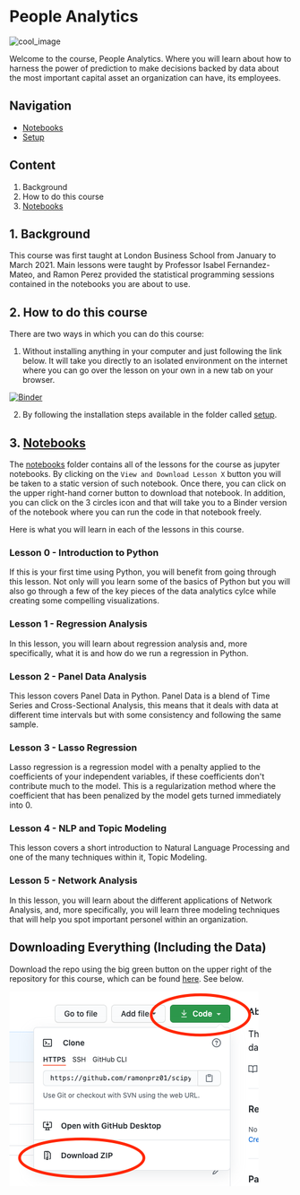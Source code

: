 # People Analytics

![cool_image](https://cdn.dribbble.com/users/14356/screenshots/1215165/infographic-dribble.gif)

Welcome to the course, People Analytics. Where you will learn about how to harness the power of prediction to make decisions backed by data about the most important capital asset an organization can have, its employees.

## Navigation

- [Notebooks](https://ramonprz01.github.io/people-analytics/notebooks/)
- [Setup](https://ramonprz01.github.io/people-analytics/setup/)

## Content

1. Background
2. How to do this course
3. [Notebooks](https://ramonprz01.github.io/people-analytics/notebooks/)


## 1. Background

This course was first taught at London Business School from January to March 2021. Main lessons were taught by Professor Isabel Fernandez-Mateo, and Ramon Perez provided the statistical programming sessions contained in the notebooks you are about to use.

## 2. How to do this course
There are two ways in which you can do this course:
1. Without installing anything in your computer and just following the link below. It will take you directly to an isolated environment on the internet where you can go over the lesson on your own in a new tab on your browser.

[![Binder](https://mybinder.org/badge_logo.svg)](https://mybinder.org/v2/gh/ramonprz01/people-analytics/master)

2. By following the installation steps available in the folder called [setup](https://ramonprz01.github.io/people-analytics/setup/).


## 3. [Notebooks](https://ramonprz01.github.io/people-analytics/notebooks/)

The [notebooks](https://ramonprz01.github.io/people-analytics/notebooks/) folder contains all of the lessons for the course as jupyter notebooks. By clicking on the `View and Download Lesson X` button you will be taken to a static version of such notebook. Once there, you can click on the upper right-hand corner button to download that notebook. In addition, you can click on the 3 circles icon and that will take you to a Binder version of the notebook where you can run the code in that notebook freely.

Here is what you will learn in each of the lessons in this course.

### Lesson 0 - Introduction to Python

If this is your first time using Python, you will benefit from going through this lesson. Not only will you learn some of the basics of Python but you will also go through a few of the key pieces of the data analytics cylce while creating some compelling visualizations.

### Lesson 1 - Regression Analysis

In this lesson, you will learn about regression analysis and, more specifically, what it is and how do we run a regression in Python.


### Lesson 2 - Panel Data Analysis

This lesson covers Panel Data in Python. Panel Data is a blend of Time Series and Cross-Sectional Analysis, this means that it deals with data at different time intervals but with some consistency and following the same sample.


### Lesson 3 - Lasso Regression

Lasso regression is a regression model with a penalty applied to the coefficients of your independent variables, if these coefficients don't contribute much to the model. This is a regularization method where the coefficient that has been penalized by the model gets turned immediately into 0. 

### Lesson 4 - NLP and Topic Modeling

This lesson covers a short introduction to Natural Language Processing and one of the many techniques within it, Topic Modeling.

### Lesson 5 - Network Analysis

In this lesson, you will learn about the different applications of Network Analysis, and, more specifically, you will learn three modeling techniques that will help you spot important personel within an organization.


## Downloading Everything (Including the Data)


Download the repo using the big green button on the upper right of the repository for this course, which can be found [here](https://github.com/ramonprz01/people-analytics). See below.

![green button](images/repo.png)

